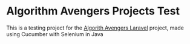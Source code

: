 # Algorithm Avengers Projects Test

This is a testing project for the [Algorith Avengers Laravel](https://github.com/iaw-2023/algorithm_avengers-laravel.git) project, made using Cucumber with Selenium in Java
